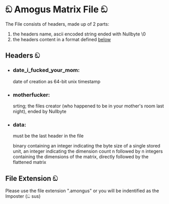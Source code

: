 # ඞ Amogus Matrix File ඞ

The File consists of headers, made up of 2 parts:

1. the headers name, ascii encoded string ended with Nullbyte \0
2. the headers content in a format defined <a href="#headers">below</a>

## Headers ඞ

-   ### date_i_fucked_your_mom:
    date of creation as 64-bit unix timestamp
-   ### motherfucker:
    srting; the files creator (who happened to be in your mother's room last night), ended by Nullbyte
-   ### data:

    must be the last header in the file

    binary containing an integer indicating the byte size of a single stored unit, an integer indicating the dimension count n followed by n integers containing the dimensions of the matrix, directly followed by the flattened matrix

## File Extension ඞ

Please use the file extension ".amongus" or you will be indentified as the Imposter (ඞ sus)
